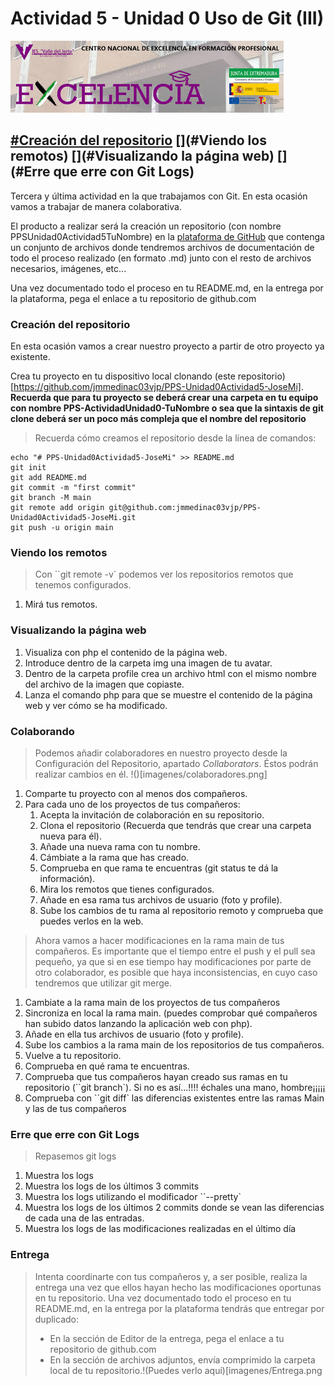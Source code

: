Actividad 5 - Unidad 0
Uso de Git (III)
===============
![](imagenes/excelencia.jpeg)

[#Creación del repositorio]()
[](#Viendo los remotos)
[](#Visualizando la página web)
[](#Colaborando)
[](#Erre que erre con Git Logs)
[](#Entrega)
---

Tercera y última actividad en la que trabajamos con Git.
En esta ocasión vamos a trabajar de manera colaborativa.

El producto a realizar será la creación un repositorio (con nombre PPSUnidad0Actividad5TuNombre) en la [plataforma de GitHub](https://github.com/)  que contenga un conjunto de archivos donde tendremos archivos de documentación de todo el proceso realizado (en formato .md) junto con el resto de archivos necesarios, imágenes, etc...

Una vez documentado todo el proceso en tu README.md, en la entrega por la plataforma, pega el enlace a tu repositorio de github.com

### Creación del repositorio

En esta ocasión vamos a crear nuestro proyecto a partir de otro proyecto ya existente.

Crea tu proyecto en tu dispositivo local clonando (este repositorio)[https://github.com/jmmedinac03vjp/PPS-Unidad0Actividad5-JoseMi]. __Recuerda que para tu proyecto se deberá crear una carpeta en tu equipo con nombre PPS-ActividadUnidad0-TuNombre o sea que la sintaxis de git clone deberá ser un poco más compleja que el nombre del repositorio__

> Recuerda  cómo creamos el repositorio desde la línea de comandos:

~~~
echo "# PPS-Unidad0Actividad5-JoseMi" >> README.md
git init
git add README.md
git commit -m "first commit"
git branch -M main
git remote add origin git@github.com:jmmedinac03vjp/PPS-Unidad0Actividad5-JoseMi.git
git push -u origin main
~~~

### Viendo los remotos

> Con ``git remote -v` podemos ver los repositorios remotos que tenemos configurados.

1. Mirá tus remotos.


### Visualizando la página web

1. Visualiza con php el contenido de la página web.
2. Introduce dentro de la carpeta img una imagen de tu avatar.
3. Dentro de la carpeta profile crea un archivo html con el mismo nombre del archivo de la imagen que copiaste.
4. Lanza el comando php para que se muestre el contenido de la página web y ver cómo se ha modificado.



### Colaborando

> Podemos añadir colaboradores en nuestro proyecto desde la Configuración del Repositorio, apartado _Collaborators_. Éstos podrán realizar cambios en él. !()[imagenes/colaboradores.png]

1. Comparte tu proyecto con al menos dos compañeros.
1. Para cada uno de los proyectos  de tus compañeros:
	1. Acepta la invitación de colaboración en su repositorio.
	1. Clona el repositorio (Recuerda que tendrás que crear una carpeta nueva para él).
	1. Añade una nueva rama con tu nombre.
	1. Cámbiate a la rama que has creado.
	1. Comprueba en que rama te encuentras (git status te dá la información).
	1. Mira los remotos que tienes configurados.
	1. Añade en esa rama tus archivos de usuario (foto y profile).
	1. Sube los cambios de tu rama al repositorio remoto y comprueba que puedes verlos en la web.

> Ahora vamos a hacer modificaciones en la rama main de tus compañeros. Es importante que el tiempo entre el push y el pull sea pequeño, ya que si en ese tiempo hay modificaciones por parte de otro colaborador, es posible que haya inconsistencias, en cuyo caso tendremos que utilizar git merge.

1. Cambiate a la rama main de los proyectos de tus compañeros
1. Sincroniza en local la rama main. (puedes comprobar qué compañeros han subido datos lanzando la aplicación web con php).
1. Añade en ella tus archivos de usuario (foto y profile).
1. Sube los cambios a la rama main de los repositorios de tus compañeros.
1. Vuelve a tu repositorio.
1. Comprueba en qué rama te encuentras.
1. Comprueba que tus compañeros hayan creado sus ramas en tu repositorio (``git branch`). Si no es así...!!!! échales una mano, hombre¡¡¡¡¡
1. Comprueba con ``git diff` las diferencias existentes entre las ramas Main y las de tus compañeros

### Erre que erre con Git Logs

>Repasemos git logs

1. Muestra los logs
2. Muestra los logs de los últimos 3 commits
1. Muestra los logs utilizando el modificador ``--pretty`
1. Muestra los logs de los últimos 2 commits donde se vean las diferencias de cada una de las entradas.
1. Muestra los logs de las modificaciones realizadas en el último día


### Entrega

> Intenta coordinarte con tus compañeros y, a ser posible, realiza la entrega una vez que ellos hayan hecho las modificaciones oportunas en tu repositorio.
> Una vez documentado todo el proceso en tu README.md, en la entrega por la plataforma tendrás que entregar por duplicado:
> + En la sección de Editor de la entrega, pega el enlace a tu repositorio de github.com
> + En la sección de archivos adjuntos, envía comprimido la carpeta local de tu repositorio.!(Puedes verlo aquí)[imagenes/Entrega.png

